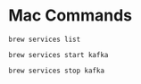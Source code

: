 # Mac Commands

```shell
brew services list

brew services start kafka

brew services stop kafka
```
